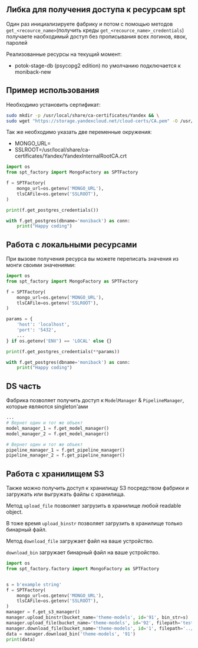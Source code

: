 
## Либка для получения доступа к ресурсам spt

Один раз инициализируете фабрику и потом с помощью методов `get_<recource_name>`(получить креды `get_<recource_name>_credentials`) получаете наобходимый доступ без прописывания всех логинов, явок, паролей

Реализованные ресурсы на текущий момент:

 - potok-stage-db (psycopg2 edition) по умолчанию подключается к moniback-new

## Пример использования

Необходимо установить сертификат:

```bash
sudo mkdir -p /usr/local/share/ca-certificates/Yandex && \
sudo wget "https://storage.yandexcloud.net/cloud-certs/CA.pem" -O /usr/local/share/ca-certificates/Yandex/YandexInternalRootCA.crt
```

Так же необходимо указать две переменные окружения: 

 - MONGO_URL=<url>
 - SSLROOT=/usr/local/share/ca-certificates/Yandex/YandexInternalRootCA.crt



```python
import os
from spt_factory import MongoFactory as SPTFactory

f = SPTFactory(
    mongo_url=os.getenv('MONGO_URL'),
    tlsCAFile=os.getenv('SSLROOT'),
)

print(f.get_postgres_credentials())

with f.get_postgres(dbname='moniback') as conn:
    print("Happy coding")
```

## Работа с локальными ресурсами

При вызове получения ресурса вы можете переписать значения из монги своими значениями:

```python
import os
from spt_factory import MongoFactory as SPTFactory

f = SPTFactory(
    mongo_url=os.getenv('MONGO_URL'),
    tlsCAFile=os.getenv('SSLROOT'),
)

params = {
    'host': 'localhost',
    'port': '5432',
    ...
} if os.getenv('ENV') == 'LOCAL' else {} 

print(f.get_postgres_credentials(**params))

with f.get_postgres(dbname='moniback') as conn:
    print("Happy coding")
```


## DS часть

Фабрика позволяет получить доступ к `ModelManager` & `PipelineManager`, которые являются singleton'ами

```python
...
# Вернет один и тот же объект
model_manager_1 = f.get_model_manager()
model_manager_2 = f.get_model_manager()

# Вернет один и тот же объект
pipeline_manager_1 = f.get_pipeline_manager()
pipeline_manager_2 = f.get_pipeline_manager()
```


## Работа с хранилищем S3

Также можно получить доступ к хранилищу S3 посредством фабрики и загружать или выгружать файлы с хранилища.

Метод `upload_file` позволяет загрузить в хранилище любой readable object. 

В тоже время `upload_binstr` позволяет загрузить в хранилище только бинарный файл.

Метод `download_file` загружает файл на ваше устройство.

`download_bin` загружает бинарный файл на ваше устройство.

```python
import os
from spt_factory.factory import MongoFactory as SPTFactory


s = b'example string'
f = SPTFactory(
    mongo_url=os.getenv('MONGO_URL'),
    tlsCAFile=os.getenv('SSLROOT'),
)
manager = f.get_s3_manager()
manager.upload_binstr(bucket_name='theme-models', id='91', bin_str=s)
manager.upload_file(bucket_name='theme-models', id='92', filepath='test.py', author='Walle')
manager.download_file(bucket_name='theme-models', id='1', filepath='../downloaded_file.txt')
data = manager.download_bin('theme-models', '91')
print(data)
```